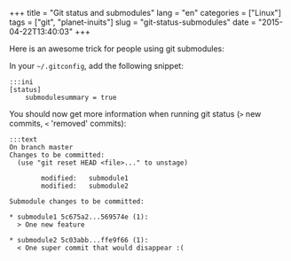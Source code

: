 +++
title = "Git status and submodules"
lang = "en"
categories = ["Linux"]
tags = ["git", "planet-inuits"]
slug = "git-status-submodules"
date = "2015-04-22T13:40:03"
+++

Here is an awesome trick for people using git submodules:

In your `~/.gitconfig`, add the following snippet:

    :::ini
    [status]
        submodulesummary = true


You should now get more information when running git status (`>` new commits, `<` 'removed' commits):

    :::text
    On branch master
    Changes to be committed:
      (use "git reset HEAD <file>..." to unstage)

            modified:   submodule1
            modified:   submodule2

    Submodule changes to be committed:

    * submodule1 5c675a2...569574e (1):
      > One new feature

    * submodule2 5c03abb...ffe9f66 (1):
      < One super commit that would disappear :(

